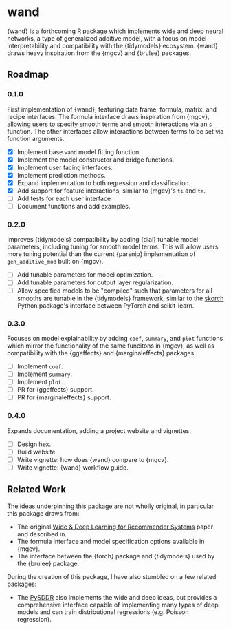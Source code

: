 # wand
{wand} is a forthcoming R package which implements wide and deep neural networks, a type of generalized additive model, with a focus on model interpretability and compatibility with the {tidymodels} ecosystem. {wand} draws heavy inspiration from the {mgcv} and {brulee} packages.

## Roadmap

### 0.1.0
First implementation of {wand}, featuring data frame, formula, matrix, and recipe interfaces. The formula interface draws inspiration from {mgcv}, allowing users to specify smooth terms and smooth interactions via an `s` function. The other interfaces allow interactions between terms to be set via function arguments.

- [x] Implement base `wand` model fitting function.
- [x] Implement the model constructor and bridge functions.
- [x] Implement user facing interfaces.
- [x] Implement prediction methods.
- [x] Expand implementation to both regression and classification.
- [x] Add support for feature interactions, similar to {mgcv}'s `ti` and `te`.
- [ ] Add tests for each user interface
- [ ] Document functions and add examples.

### 0.2.0
Improves {tidymodels} compatibility by adding {dial} tunable model parameters, including tuning for smooth model terms. This will allow users more tuning potential than the current {parsnip} implementation of `gen_additive_mod` built on {mgcv}.

- [ ] Add tunable parameters for model optimization.
- [ ] Add tunable parameters for output layer regularization.
- [ ] Allow specified models to be "compiled" such that parameters for all smooths are tunable in the {tidymodels} framework, similar to the [skorch](https://github.com/skorch-dev/skorch) Python package's interface between PyTorch and scikit-learn.

### 0.3.0
Focuses on model explainability by adding `coef`, `summary`, and `plot` functions which mirror the functionality of the same funcitons in {mgcv}, as well as compatibility with the {ggeffects} and {marginaleffects} packages.

- [ ] Implement `coef`.
- [ ] Implement `summary`.
- [ ] Implement `plot`.
- [ ] PR for  {ggeffects} support.
- [ ] PR for  {marginaleffects} support.

### 0.4.0
Expands documentation, adding a project website and vignettes.

- [ ] Design hex.
- [ ] Build website.
- [ ] Write vignette: how does {wand} compare to {mgcv}.
- [ ] Write vignette: {wand} workflow guide.

## Related Work

The ideas underpinning this package are not wholly original, in particular this package draws from:

* The original [Wide & Deep Learning for Recommender Systems](https://arxiv.org/abs/1606.07792) paper and described in.
* The formula interface and model specification options available in {mgcv}.
* The interface between the {torch} package and {tidymodels} used by the {brulee} package.

During the creation of this package, I have also stumbled on a few related packages:

* The [PySDDR](https://github.com/HelmholtzAI-Consultants-Munich/PySDDR) also implements the wide and deep ideas, but provides a comprehensive interface capable of implementing many types of deep models and can train distributional regressions (e.g. Poisson regression).
